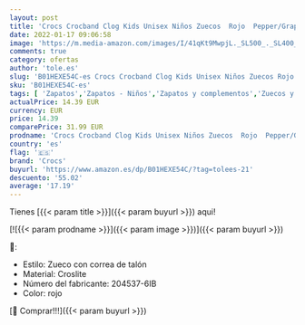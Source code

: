 ```yaml
---
layout: post
title: 'Crocs Crocband Clog Kids Unisex Niños Zuecos  Rojo  Pepper/Graphite   25/26 EU'
date: 2022-01-17 09:06:58
image: 'https://m.media-amazon.com/images/I/41qKt9MwpjL._SL500_._SL400_.jpg'
comments: true
category: ofertas
author: 'tole.es'
slug: 'B01HEXE54C-es Crocs Crocband Clog Kids Unisex Niños Zuecos Rojo...'
sku: 'B01HEXE54C-es'
tags: [ 'Zapatos','Zapatos - Niños','Zapatos y complementos','Zuecos y mules para niño','crocs','zuecos', ]
actualPrice: 14.39 EUR
currency: EUR
price: 14.39
comparePrice: 31.99 EUR
prodname: 'Crocs Crocband Clog Kids Unisex Niños Zuecos  Rojo  Pepper/Graphite   25/26 EU'
country: 'es'
flag: '🇪🇸'
brand: 'Crocs'
buyurl: 'https://www.amazon.es/dp/B01HEXE54C/?tag=tolees-21'
descuento: '55.02'
average: '17.19'
---
```


Tienes [{{< param title >}}]({{< param buyurl >}}) aqui!

[![{{< param prodname >}}]({{< param image >}})]({{< param buyurl >}})

🔎:

- Estilo: Zueco con correa de talón
- Material: Croslite
- Número del fabricante: 204537-6IB
- Color: rojo

[🛒 Comprar!!!]({{< param buyurl >}})
